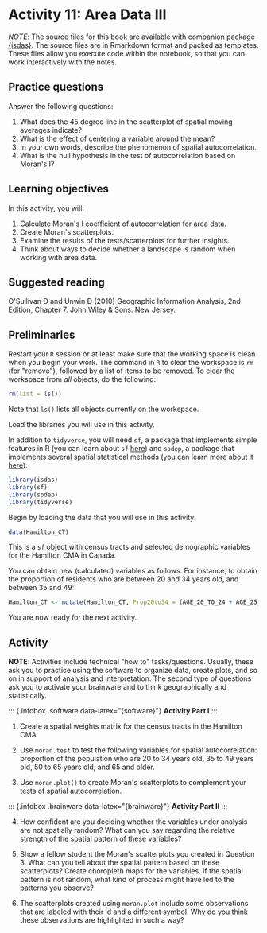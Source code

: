 # Activity 11: Area Data III

*NOTE*: The source files for this book are available with companion package [{isdas}](https://paezha.github.io/isdas/). The source files are in Rmarkdown format and packed as templates. These files allow you execute code within the notebook, so that you can work interactively with the notes. 

## Practice questions

Answer the following questions:

1. What does the 45 degree line in the scatterplot of spatial moving averages indicate?
2. What is the effect of centering a variable around the mean?
3. In your own words, describe the phenomenon of spatial autocorrelation.
4. What is the null hypothesis in the test of autocorrelation based on Moran's I?

## Learning objectives

In this activity, you will:

1. Calculate Moran's I coefficient of autocorrelation for area data.
2. Create Moran's scatterplots.
2. Examine the results of the tests/scatterplots for further insights.
3. Think about ways to decide whether a landscape is random when working with area data.

## Suggested reading

O'Sullivan D and Unwin D (2010) Geographic Information Analysis, 2nd Edition, Chapter 7. John Wiley & Sons: New Jersey.

## Preliminaries

Restart your `R` session or at least make sure that the working space is clean when you begin your work. The command in `R` to clear the workspace is `rm` (for "remove"), followed by a list of items to be removed. To clear the workspace from _all_ objects, do the following:

```r
rm(list = ls())
```

Note that `ls()` lists all objects currently on the workspace.

Load the libraries you will use in this activity. 

In addition to `tidyverse`, you will need `sf`, a package that implements simple features in R (you can learn about `sf` [here](https://cran.r-project.org/web/packages/sf/vignettes/sf1.html)) and `spdep`, a package that implements several spatial statistical methods (you can learn more about it [here](https://cran.r-project.org/web/packages/spdep/index.html)):

```r
library(isdas)
library(sf)
library(spdep)
library(tidyverse)
```

Begin by loading the data that you will use in this activity:

```r
data(Hamilton_CT)
```

This is a `sf` object with census tracts and selected demographic variables for the Hamilton CMA in Canada.

You can obtain new (calculated) variables as follows. For instance, to obtain the proportion of residents who are between 20 and 34 years old, and between 35 and 49:

```r
Hamilton_CT <- mutate(Hamilton_CT, Prop20to34 = (AGE_20_TO_24 + AGE_25_TO_29 + AGE_30_TO_34)/POPULATION, Prop35to49 = (AGE_35_TO_39 + AGE_40_TO_44 + AGE_45_TO_49)/POPULATION)
```

You are now ready for the next activity.

## Activity

**NOTE**: Activities include technical "how to" tasks/questions. Usually, these ask you to practice using the software to organize data, create plots, and so on in support of analysis and interpretation. The second type of questions ask you to activate your brainware and to think geographically and statistically.

::: {.infobox .software data-latex="{software}"}
**Activity Part I**
:::

1. Create a spatial weights matrix for the census tracts in the Hamilton CMA.

2. Use `moran.test` to test the following variables for spatial autocorrelation: proportion of the population who are 20 to 34 years old, 35 to 49 years old, 50 to 65 years old, and 65 and older.

3. Use `moran.plot()` to create Moran's scatterplots to complement your tests of spatial autocorrelation.

::: {.infobox .brainware data-latex="{brainware}"}
**Activity Part II**
:::

4. How confident are you deciding whether the variables under analysis are not spatially random? What can you say regarding the relative strength of the spatial pattern of these variables?

5. Show a fellow student the Moran's scatterplots you created in Question 3. What can you tell about the spatial pattern based on these scatterplots? Create choropleth maps for the variables. If the spatial pattern is not random, what kind of process might have led to the patterns you observe? 

6. The scatterplots created using `moran.plot` include some observations that are labeled with their id and a different symbol. Why do you think these observations are highlighted in such a way?
